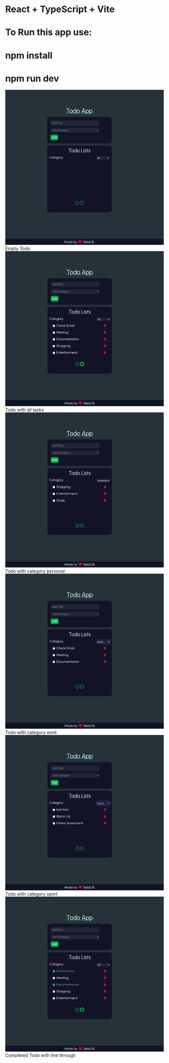 # React + TypeScript + Vite

# To Run this app use:

# npm install

# npm run dev

![Empty Todo](<src/screenshots/Screenshot from 2023-11-19 10-37-58.png>)
Empty Todo
![Todo with all tasks](<src/screenshots/Screenshot from 2023-11-19 10-46-43.png>)
Todo with all tasks
![Todo with category personal](<src/screenshots/Screenshot from 2023-11-19 10-46-56.png>)
Todo with category personal
![Todo with category work](<src/screenshots/Screenshot from 2023-11-19 10-47-15.png>)
Todo with category work
![Todo with category sport](<src/screenshots/Screenshot from 2023-11-19 10-47-26.png>)
Todo with category sport
![Completed Todo with line through](<src/screenshots/Screenshot from 2023-11-19 10-47-51.png>)
Completed Todo with line through
